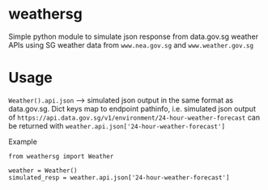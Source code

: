 # weathersg
Simple python module to simulate json response from data.gov.sg weather APIs using SG weather data from `www.nea.gov.sg` and `www.weather.gov.sg`

# Usage
`Weather().api.json` --> simulated json output in the same format as data.gov.sg. Dict keys map to endpoint pathinfo, i.e. simulated json output of `https://api.data.gov.sg/v1/environment/24-hour-weather-forecast` can be returned with `weather.api.json['24-hour-weather-forecast']`

Example
```
from weathersg import Weather

weather = Weather()
simulated_resp = weather.api.json['24-hour-weather-forecast']
```
